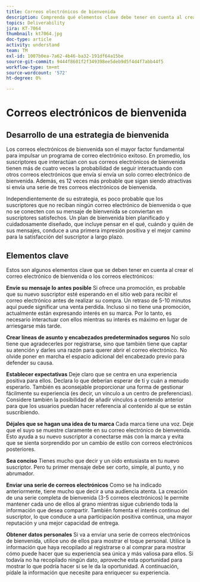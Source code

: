 ```yaml
---
title: Correos electrónicos de bienvenida
description: Comprenda qué elementos clave debe tener en cuenta al crear los correos electrónicos de bienvenida.
topics: Deliverability
jira: KT-7064
thumbnail: kt7064.jpg
doc-type: article
activity: understand
team: TM
exl-id: 1007b0ea-7a62-4b46-ba32-191df64a15be
source-git-commit: 9444f8601f2f349398ee5deb9d5f4d4f7abb44f5
workflow-type: tm+mt
source-wordcount: '572'
ht-degree: 0%

---
```


# Correos electrónicos de bienvenida

## Desarrollo de una estrategia de bienvenida

Los correos electrónicos de bienvenida son el mayor factor fundamental para impulsar un programa de correo electrónico exitoso. En promedio, los suscriptores que interactúan con sus correos electrónicos de bienvenida tienen más de cuatro veces la probabilidad de seguir interactuando con otros correos electrónicos que envía si envía un solo correo electrónico de bienvenida. Además, es 12 veces más probable que sigan siendo atractivas si envía una serie de tres correos electrónicos de bienvenida.

Independientemente de su estrategia, es poco probable que los suscriptores que no reciban ningún correo electrónico de bienvenida o que no se conecten con su mensaje de bienvenida se conviertan en suscriptores satisfechos. Un plan de bienvenida bien planificado y cuidadosamente diseñado, que incluye pensar en el qué, cuándo y quién de sus mensajes, conduce a una primera impresión positiva y el mejor camino para la satisfacción del suscriptor a largo plazo.

## Elementos clave

Estos son algunos elementos clave que se deben tener en cuenta al crear el correo electrónico de bienvenida o los correos electrónicos:

**Envíe su mensaje lo antes posible**
Si ofrece una promoción, es probable que su nuevo suscriptor esté esperando en el sitio web para recibir el correo electrónico antes de realizar su compra. Un retraso de 5-10 minutos aquí puede significar una venta perdida. Incluso si no tiene una promoción, actualmente están expresando interés en su marca. Por lo tanto, es necesario interactuar con ellos mientras su interés es máximo en lugar de arriesgarse más tarde.

**Crear líneas de asunto y encabezados predeterminados seguros**
No solo tiene que agradecerles por registrarse, sino que también tiene que captar su atención y darles una razón para querer abrir el correo electrónico. No olvide poner en marcha el espacio adicional del encabezado previo para defender su causa.

**Establecer expectativas**
Deje claro que se centra en una experiencia positiva para ellos. Declara lo que deberían esperar de ti y cuán a menudo esperarlo. También es aconsejable proporcionar una forma de gestionar fácilmente su experiencia (es decir, un vínculo a un centro de preferencias). Considere también la posibilidad de añadir vínculos a contenido anterior para que los usuarios puedan hacer referencia al contenido al que se están suscribiendo.

**Déjales que se hagan una idea de tu marca**
Cada marca tiene una voz. Deje que el suyo se muestre claramente en su correo electrónico de bienvenida. Esto ayuda a su nuevo suscriptor a conectarse más con la marca y evita que se sienta sorprendido por un cambio de estilo con correos electrónicos posteriores.

**Sea conciso**
Tienes mucho que decir y un oído entusiasta en tu nuevo suscriptor. Pero tu primer mensaje debe ser corto, simple, al punto, y no abrumador.

**Enviar una serie de correos electrónicos**
Como se ha indicado anteriormente, tiene mucho que decir a una audiencia atenta. La creación de una serie completa de bienvenida (3-5 correos electrónicos) le permite mantener cada uno de ellos al grano mientras sigue cubriendo toda la información que desea compartir. También fomenta el interés continuo del suscriptor, lo que conduce a una participación positiva continua, una mayor reputación y una mejor capacidad de entrega.

**Obtener datos personales**
Si va a enviar una serie de correos electrónicos de bienvenida, utilice uno de ellos para mostrar el toque personal. Utilice la información que haya recopilado al registrarse o al comprar para mostrar cómo puede hacer que su experiencia sea única y más valiosa para ellos. Si todavía no ha recopilado ningún dato, aproveche esta oportunidad para mostrar lo que podría hacer si se le da la oportunidad. A continuación, pídale la información que necesite para enriquecer su experiencia.
